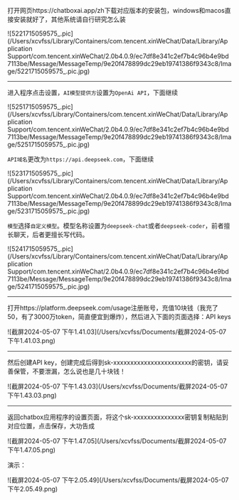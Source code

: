 打开网页https://chatboxai.app/zh下载对应版本的安装包，windows和macos直接安装就好了，其他系统请自行研究怎么装

![5221715059575_.pic](/Users/xcvfss/Library/Containers/com.tencent.xinWeChat/Data/Library/Application Support/com.tencent.xinWeChat/2.0b4.0.9/ec7df8e341c2ef7b4c96b4e9bd7113be/Message/MessageTemp/9e20f478899dc29eb19741386f9343c8/Image/5221715059575_.pic.jpg)



---

进入程序点击设置，`AI模型提供方`设置为`OpenAi API`，下面继续

![5251715059575_.pic](/Users/xcvfss/Library/Containers/com.tencent.xinWeChat/Data/Library/Application Support/com.tencent.xinWeChat/2.0b4.0.9/ec7df8e341c2ef7b4c96b4e9bd7113be/Message/MessageTemp/9e20f478899dc29eb19741386f9343c8/Image/5251715059575_.pic.jpg)



`API域名`更改为`https://api.deepseek.com`，下面继续

![5231715059575_.pic](/Users/xcvfss/Library/Containers/com.tencent.xinWeChat/Data/Library/Application Support/com.tencent.xinWeChat/2.0b4.0.9/ec7df8e341c2ef7b4c96b4e9bd7113be/Message/MessageTemp/9e20f478899dc29eb19741386f9343c8/Image/5231715059575_.pic.jpg)



`模型`选择`自定义模型`。模型名称设置为`deepseek-chat`或者`deepseek-coder`，前者擅长聊天，后者更擅长写代码。

![5241715059575_.pic](/Users/xcvfss/Library/Containers/com.tencent.xinWeChat/Data/Library/Application Support/com.tencent.xinWeChat/2.0b4.0.9/ec7df8e341c2ef7b4c96b4e9bd7113be/Message/MessageTemp/9e20f478899dc29eb19741386f9343c8/Image/5241715059575_.pic.jpg)

---



打开https://platform.deepseek.com/usage注册账号，充值10块钱（我充了50，有了3000万token，简直便宜到爆炸），然后进入下面的页面选择：API keys

![截屏2024-05-07 下午1.41.03](/Users/xcvfss/Documents/截屏2024-05-07 下午1.41.03.png)

---



然后创建API key，创建完成后得到sk-xxxxxxxxxxxxxxxxxxxxxxx的密钥，请妥善保管，不要泄漏，怎么说也是几十块钱！

![截屏2024-05-07 下午1.43.03](/Users/xcvfss/Documents/截屏2024-05-07 下午1.43.03.png)

---



返回chatbox应用程序的设置页面，将这个sk-xxxxxxxxxxxxxxx密钥复制粘贴到对应位置，点击保存，大功告成

![截屏2024-05-07 下午1.47.05](/Users/xcvfss/Documents/截屏2024-05-07 下午1.47.05.png)

演示：

![截屏2024-05-07 下午2.05.49](/Users/xcvfss/Documents/截屏2024-05-07 下午2.05.49.png)